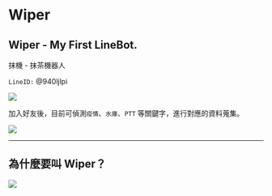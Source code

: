 # Wiper

## Wiper - My First LineBot.  

抹機 - 抹茶機器人  

`LineID:` @940ljlpi  

![](https://i.imgur.com/Yum3i2J.png)

加入好友後，目前可偵測`疫情`、`水庫`、`PTT` 等關鍵字，進行對應的資料蒐集。  

![](https://i.imgur.com/Cw7waym.png)


---

## 為什麼要叫 **Wiper？**  

![](https://i.imgur.com/KC6ilUC.png)  
